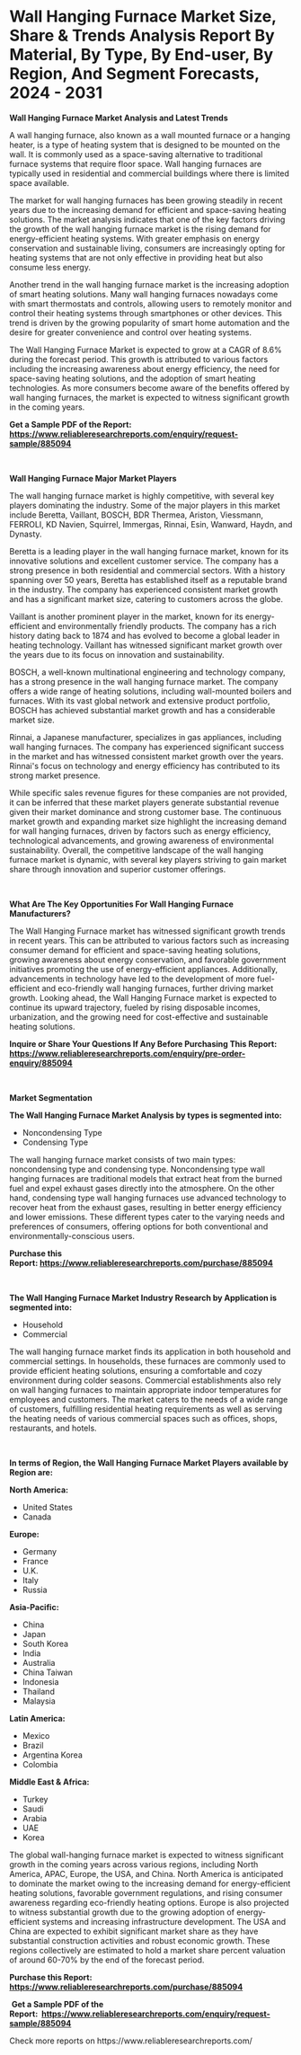 <p><h1>Wall Hanging Furnace Market Size, Share & Trends Analysis Report By Material, By Type, By End-user, By Region, And Segment Forecasts, 2024 - 2031</h1></p><p><strong>Wall Hanging Furnace Market Analysis and Latest Trends</strong></p>
<p><p>A wall hanging furnace, also known as a wall mounted furnace or a hanging heater, is a type of heating system that is designed to be mounted on the wall. It is commonly used as a space-saving alternative to traditional furnace systems that require floor space. Wall hanging furnaces are typically used in residential and commercial buildings where there is limited space available.</p><p>The market for wall hanging furnaces has been growing steadily in recent years due to the increasing demand for efficient and space-saving heating solutions. The market analysis indicates that one of the key factors driving the growth of the wall hanging furnace market is the rising demand for energy-efficient heating systems. With greater emphasis on energy conservation and sustainable living, consumers are increasingly opting for heating systems that are not only effective in providing heat but also consume less energy.</p><p>Another trend in the wall hanging furnace market is the increasing adoption of smart heating solutions. Many wall hanging furnaces nowadays come with smart thermostats and controls, allowing users to remotely monitor and control their heating systems through smartphones or other devices. This trend is driven by the growing popularity of smart home automation and the desire for greater convenience and control over heating systems.</p><p>The Wall Hanging Furnace Market is expected to grow at a CAGR of 8.6% during the forecast period. This growth is attributed to various factors including the increasing awareness about energy efficiency, the need for space-saving heating solutions, and the adoption of smart heating technologies. As more consumers become aware of the benefits offered by wall hanging furnaces, the market is expected to witness significant growth in the coming years.</p></p>
<p><strong>Get a Sample PDF of the Report:&nbsp; <a href="https://www.reliableresearchreports.com/enquiry/request-sample/885094">https://www.reliableresearchreports.com/enquiry/request-sample/885094</a></strong></p>
<p>&nbsp;</p>
<p><strong>Wall Hanging Furnace Major Market Players</strong></p>
<p><p>The wall hanging furnace market is highly competitive, with several key players dominating the industry. Some of the major players in this market include Beretta, Vaillant, BOSCH, BDR Thermea, Ariston, Viessmann, FERROLI, KD Navien, Squirrel, Immergas, Rinnai, Esin, Wanward, Haydn, and Dynasty. </p><p>Beretta is a leading player in the wall hanging furnace market, known for its innovative solutions and excellent customer service. The company has a strong presence in both residential and commercial sectors. With a history spanning over 50 years, Beretta has established itself as a reputable brand in the industry. The company has experienced consistent market growth and has a significant market size, catering to customers across the globe.</p><p>Vaillant is another prominent player in the market, known for its energy-efficient and environmentally friendly products. The company has a rich history dating back to 1874 and has evolved to become a global leader in heating technology. Vaillant has witnessed significant market growth over the years due to its focus on innovation and sustainability.</p><p>BOSCH, a well-known multinational engineering and technology company, has a strong presence in the wall hanging furnace market. The company offers a wide range of heating solutions, including wall-mounted boilers and furnaces. With its vast global network and extensive product portfolio, BOSCH has achieved substantial market growth and has a considerable market size.</p><p>Rinnai, a Japanese manufacturer, specializes in gas appliances, including wall hanging furnaces. The company has experienced significant success in the market and has witnessed consistent market growth over the years. Rinnai's focus on technology and energy efficiency has contributed to its strong market presence.</p><p>While specific sales revenue figures for these companies are not provided, it can be inferred that these market players generate substantial revenue given their market dominance and strong customer base. The continuous market growth and expanding market size highlight the increasing demand for wall hanging furnaces, driven by factors such as energy efficiency, technological advancements, and growing awareness of environmental sustainability. Overall, the competitive landscape of the wall hanging furnace market is dynamic, with several key players striving to gain market share through innovation and superior customer offerings.</p></p>
<p>&nbsp;</p>
<p><strong>What Are The Key Opportunities For Wall Hanging Furnace Manufacturers?</strong></p>
<p><p>The Wall Hanging Furnace market has witnessed significant growth trends in recent years. This can be attributed to various factors such as increasing consumer demand for efficient and space-saving heating solutions, growing awareness about energy conservation, and favorable government initiatives promoting the use of energy-efficient appliances. Additionally, advancements in technology have led to the development of more fuel-efficient and eco-friendly wall hanging furnaces, further driving market growth. Looking ahead, the Wall Hanging Furnace market is expected to continue its upward trajectory, fueled by rising disposable incomes, urbanization, and the growing need for cost-effective and sustainable heating solutions.</p></p>
<p><strong>Inquire or Share Your Questions If Any Before Purchasing This Report: <a href="https://www.reliableresearchreports.com/enquiry/pre-order-enquiry/885094">https://www.reliableresearchreports.com/enquiry/pre-order-enquiry/885094</a></strong></p>
<p>&nbsp;</p>
<p><strong>Market Segmentation</strong></p>
<p><strong>The Wall Hanging Furnace Market Analysis by types is segmented into:</strong></p>
<p><ul><li>Noncondensing Type</li><li>Condensing Type</li></ul></p>
<p><p>The wall hanging furnace market consists of two main types: noncondensing type and condensing type. Noncondensing type wall hanging furnaces are traditional models that extract heat from the burned fuel and expel exhaust gases directly into the atmosphere. On the other hand, condensing type wall hanging furnaces use advanced technology to recover heat from the exhaust gases, resulting in better energy efficiency and lower emissions. These different types cater to the varying needs and preferences of consumers, offering options for both conventional and environmentally-conscious users.</p></p>
<p><strong>Purchase this Report:&nbsp;<a href="https://www.reliableresearchreports.com/purchase/885094">https://www.reliableresearchreports.com/purchase/885094</a></strong></p>
<p>&nbsp;</p>
<p><strong>The Wall Hanging Furnace Market Industry Research by Application is segmented into:</strong></p>
<p><ul><li>Household</li><li>Commercial</li></ul></p>
<p><p>The wall hanging furnace market finds its application in both household and commercial settings. In households, these furnaces are commonly used to provide efficient heating solutions, ensuring a comfortable and cozy environment during colder seasons. Commercial establishments also rely on wall hanging furnaces to maintain appropriate indoor temperatures for employees and customers. The market caters to the needs of a wide range of customers, fulfilling residential heating requirements as well as serving the heating needs of various commercial spaces such as offices, shops, restaurants, and hotels.</p></p>
<p>&nbsp;</p>
<p><strong>In terms of Region, the Wall Hanging Furnace Market Players available by Region are:</strong></p>
<p>
    <p> <strong> North America: </strong>
        <ul>
            <li>United States</li>
            <li>Canada</li>
        </ul>
        </p> 
    <p> <strong> Europe: </strong>
        <ul>
            <li>Germany</li>
            <li>France</li>
            <li>U.K.</li>
            <li>Italy</li>
            <li>Russia</li>
        </ul>
        </p> 
    <p> <strong> Asia-Pacific: </strong>
        <ul>
            <li>China</li>
            <li>Japan</li>
            <li>South Korea</li>
            <li>India</li>
            <li>Australia</li>
            <li>China Taiwan</li>
            <li>Indonesia</li>
            <li>Thailand</li>
            <li>Malaysia</li>
        </ul>
        </p> 
    <p> <strong> Latin America: </strong>
        <ul>
            <li>Mexico</li>
            <li>Brazil</li>
            <li>Argentina Korea</li>
            <li>Colombia</li>
        </ul>
        </p> 
    <p> <strong> Middle East & Africa: </strong>
        <ul>
            <li>Turkey</li>
            <li>Saudi</li>
            <li>Arabia</li>
            <li>UAE</li>
            <li>Korea</li>
        </ul>
    </p>
    </p>
<p><p>The global wall-hanging furnace market is expected to witness significant growth in the coming years across various regions, including North America, APAC, Europe, the USA, and China. North America is anticipated to dominate the market owing to the increasing demand for energy-efficient heating solutions, favorable government regulations, and rising consumer awareness regarding eco-friendly heating options. Europe is also projected to witness substantial growth due to the growing adoption of energy-efficient systems and increasing infrastructure development. The USA and China are expected to exhibit significant market share as they have substantial construction activities and robust economic growth. These regions collectively are estimated to hold a market share percent valuation of around 60-70% by the end of the forecast period.</p></p>
<p><strong>Purchase this Report: <a href="https://www.reliableresearchreports.com/purchase/885094">https://www.reliableresearchreports.com/purchase/885094</a></strong></p>
<p>&nbsp;<strong>Get a Sample PDF of the Report:&nbsp;&nbsp;<a href="https://www.reliableresearchreports.com/enquiry/request-sample/885094">https://www.reliableresearchreports.com/enquiry/request-sample/885094</a></strong></p>
<p><strong></strong></p>
<p>Check more reports on https://www.reliableresearchreports.com/</p>